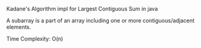 Kadane's Algorithm impl for Largest Contiguous Sum in java

A subarray is a part of an array including one or more contiguous/adjacent elements.

Time Complexity: O(n) 
